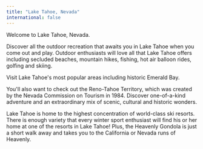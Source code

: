```yaml
---
title: "Lake Tahoe, Nevada"
international: false
---
```


Welcome to Lake Tahoe, Nevada. 

Discover all the outdoor recreation that awaits you in Lake Tahoe when you come out and play. Outdoor enthusiasts will love all that Lake Tahoe offers including secluded beaches, mountain hikes, fishing, hot air balloon rides, golfing and skiing.

Visit Lake Tahoe's most popular areas including historic Emerald Bay.

You'll also want to check out the Reno-Tahoe Territory, which was created by the Nevada Commission on Tourism in 1984\. Discover one-of-a-kind adventure and an extraordinary mix of scenic, cultural and historic wonders.

Lake Tahoe is home to the highest concentration of world-class ski resorts. There is enough variety that every winter sport enthusiast will find his or her home at one of the resorts in Lake Tahoe! Plus, the Heavenly Gondola is just a short walk away and takes you to the California or Nevada runs of Heavenly.
  